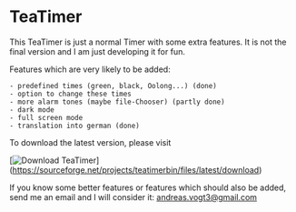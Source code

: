 # TeaTimer
This TeaTimer is just a normal Timer with some extra features.
It is not the final version and I am just developing it for fun.

Features which are very likely to be added:

    - predefined times (green, black, Oolong...) (done)
    - option to change these times
    - more alarm tones (maybe file-Chooser) (partly done)
    - dark mode
    - full screen mode
    - translation into german (done)

To download the latest version, please visit

[![Download TeaTimer](https://a.fsdn.com/con/app/sf-download-button)]
(https://sourceforge.net/projects/teatimerbin/files/latest/download)

If you know some better features or features which should also be added,
send me an email and I will consider it: andreas.vogt3@gmail.com

